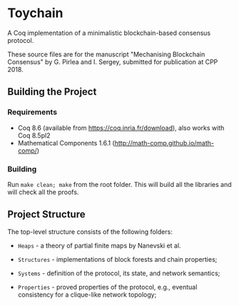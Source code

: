 # Toychain

A Coq implementation of a minimalistic blockchain-based consensus
protocol.

These source files are for the manuscript "Mechanising Blockchain
Consensus" by G. Pirlea and I. Sergey, submitted for publication at
CPP 2018.

## Building the Project

### Requirements

* Coq 8.6 (available from https://coq.inria.fr/download), also works
  with Coq 8.5pl2
* Mathematical Components 1.6.1 (http://math-comp.github.io/math-comp/)

### Building

Run `make clean; make` from the root folder. This will build all
the libraries and will check all the proofs.

## Project Structure

The top-level structure consists of the following folders:

* `Heaps` - a theory of partial finite maps by Nanevski et al.

* `Structures` - implementations of block forests and chain properties;

* `Systems` - definition of the protocol, its state, and network semantics;

* `Properties` - proved properties of the protocol, e.g., eventual
  consistency for a clique-like network topology;

